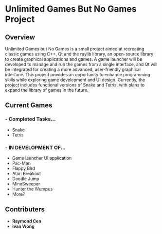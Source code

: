 # Unlimited Games But No Games Project

## Overview
Unlimited Games but No Games is a small project aimed at recreating classic games using C++, Qt and the raylib library, an open-source library to create graphical applications and games. A game launcher will be developed to manage and run the games from a single interface, and Qt will be integrated for creating a more advanced, user-friendly graphical interface. This project provides an opportunity to enhance programming skills while exploring game development and UI design. Currently, the project includes functional versions of Snake and Tetris, with plans to expand the library of games in the future.

## Current Games
  ### - Completed Tasks...
  - Snake
  - Tetris
  ### - IN DEVELOPMENT OF...
  - Game launcher UI application
  - Pac-Man
  - Flappy Bird
  - Atari Breakout
  - Doodle Jump
  - MineSweeper
  - Hunter the Wumpus
  - More?

## Contributers
  - **Raymond Cen**
  - **Ivan Wong**
